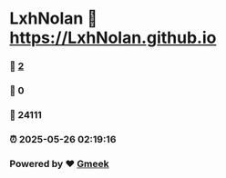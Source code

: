 # LxhNolan :link: https://LxhNolan.github.io 
### :page_facing_up: [2](https://LxhNolan.github.io/tag.html) 
### :speech_balloon: 0 
### :hibiscus: 24111 
### :alarm_clock: 2025-05-26 02:19:16 
### Powered by :heart: [Gmeek](https://github.com/Meekdai/Gmeek)
